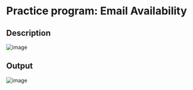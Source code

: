 # Practice program: Email Availability

## Description

![image](https://github.com/Tan12d/PWC_RDBMS_using_Oracle/assets/100254217/c058b4aa-d744-47eb-b743-aea4201816c2)

## Output

![image](https://github.com/Tan12d/PWC_RDBMS_using_Oracle/assets/100254217/b0044f7d-56ac-4573-8313-c9aef4ecde59)
